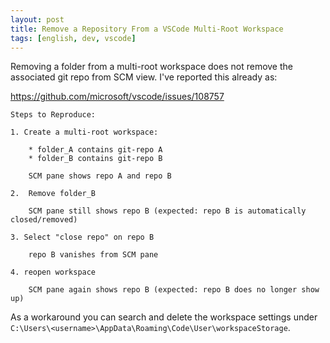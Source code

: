 ```yaml
---
layout: post
title: Remove a Repository From a VSCode Multi-Root Workspace
tags: [english, dev, vscode]
---
```

Removing a folder from a multi-root workspace does not remove the associated git
repo from SCM view. I've reported this already as:

https://github.com/microsoft/vscode/issues/108757

    Steps to Reproduce:

    1. Create a multi-root workspace:

        * folder_A contains git-repo A
        * folder_B contains git-repo B

        SCM pane shows repo A and repo B

    2.  Remove folder_B

        SCM pane still shows repo B (expected: repo B is automatically closed/removed)

    3. Select "close repo" on repo B

        repo B vanishes from SCM pane

    4. reopen workspace

        SCM pane again shows repo B (expected: repo B does no longer show up)

As a workaround you can search and delete the workspace settings under
`C:\Users\<username>\AppData\Roaming\Code\User\workspaceStorage`.
